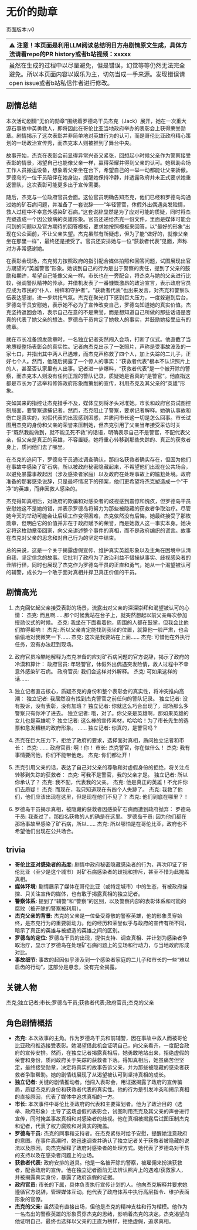 # 无价的勋章
页面版本:v0
 

| :warning: 注意！本页面是利用LLM阅读总结明日方舟剧情原文生成，具体方法请看repo的PR history或者b站视频：xxxxx           |
|:----------------------------|
| 虽然在生成的过程中以尽量避免，但是错误，幻觉等等仍然无法完全避免。所以本页面内容以娱乐为主，切勿当成一手来源。发现错误请open issue或者b站私信作者进行修改。|



## 剧情总结
本次活动剧情“无价的勋章”围绕着罗德岛干员杰克（Jack）展开，她在一次重大源石事故中英勇救人，即将因此在哥伦比亚当地政府举办的表彰会上获得荣誉勋章。剧情揭示了这次表彰并非简单地对英雄行为的认可，而是哥伦比亚政府精心策划的一场政治宣传秀，而杰克本人则被推到了舞台中央。

故事开始，杰克在表彰会前显得异常兴奋又紧张，回想起小时候父亲作为警察接受表彰的情景，渴望自己也能像父亲一样，赢得荣耀并得到父亲的认可。她帮助会场工作人员搬运设备，想象着父亲坐在台下，希望自己的一举一动都能让父亲骄傲。罗德岛的一位干员陪伴在她身边，提醒她保持冷静，并透露政府并未正式要求她重返警队，这次表彰可能更多出于宣传需要。

随后，杰克与一位政府官员会面。这位官员明确告知杰克，他们已经和罗德岛沟通过她的矿石病问题，并准备了一套说辞——“年轻警官，休假外出偶遇突发险情，救人过程中不幸意外感染矿石病。”这套说辞显然是为了应对可能的质疑，同时将杰克塑造成一个因公致病的英雄形象。官员还递给杰克一份文件，里面是媒体可能会问到的问题以及官方期待的回答模板，要求她按照模板来回答，以“最好的形象”出现在公众面前，不让父亲失望。杰克虽然有所疑虑，但为了能“做好的，就像父亲坐在那里一样”，最终还是接受了。官员还安排她与一位“获救者代表”见面，声称对方非常感谢她。

在表彰会现场，杰克努力按照政府的指引配合媒体拍照和回答问题，试图展现出官方期望的“英雄警官”形象。她谈到自己的行为是出于警察的责任，提到了父亲的鼓励和期许，希望自己能像父亲一样。市长也在一旁配合，将杰克与她的父亲进行比较，强调警队精神的传承，并借机发表了一番慷慨激昂的政治宣言，表示政府官员应成为市民的“仆人、榜样和守护者”。“获救者代表”也出来发言，对杰克和警察队伍表达感谢，进一步烘托气氛。杰克在聚光灯下感到巨大压力，一度躲避到后台，罗德岛干员安慰她，表示她不必为了宣传改变自己，罗德岛知道她的真实价值。杰克坚持返回会场，表示自己在意的不是荣誉，而是想知道自己所做的那些话语是否真的代表了她父亲的想法。罗德岛干员肯定了她救人的事实，并鼓励她接受应有的勋章。

就在市长准备颁发勋章时，一名独立记者突然闯入会场，打断了仪式。他直截了当地质疑整场表彰会的真实性。记者向杰克出示了一张照片，声称是受事故波及的一家七口，并指出其中两人已遇难，而杰克声称救了四个人，加上失踪的二儿子，正好七个人。然而，他随后揭露了一个惊人的事实：“获救者代表”根本不认识照片上的人，甚至否认家里有人出事。记者进一步爆料，“获救者代表”是一个被开除的警察，而杰克本人则没有任何正规的警队记录，质疑她是否真的“是警官”。他直指这都是市长为了选举和修饰政府形象而策划的宣传，利用杰克及其父亲的“英雄”形象。

突如其来的指控让杰克措手不及，媒体立刻将矛头对准她。市长和政府官员试图控制局面，要警察逮捕记者。然而，杰克阻止了警察，要求记者解释。她确认事故和伤亡是真实的，对假代表的出现感到困惑，并质问市长这一切是怎么回事。市长试图用杰克的身份和父亲的荣誉来压制她，但杰克引用了父亲当年接受采访时关于“既然我能做到，就不能见死不救”的话语，明确表示自己不是警官，不配代表父亲，但父亲是真正的英雄，不容置疑。她将重心转移到那些失踪的、真正的获救者身上，质问他们去了哪里。

在杰克的追问下，罗德岛干员通过调查确认，那四名获救者确实存在，但因为他们在事故中感染了矿石病，所以被政府秘密隐藏起来，不希望他们出现在公共场合，以避免暴露事故起因（涉及感染者家庭）以及政府在处理事故上的尴尬处境。政府准备的那套感染说辞，只是最坏情况下的预案，他们更希望将杰克塑造成一个“干净”的英雄，而非因救人感染的。

杰克得知真相后，对政府的欺骗和对感染者的歧视感到震惊和愧疚，但罗德岛干员安慰她这不是她的错，并表示罗德岛将努力为那些被隐藏的获救者争取治疗。尽管她今天的举动可能会让后续工作变得困难，杰克依然没有后悔。她最终接受了那枚勋章，但明白它的价值并非在于政府赋予的荣誉，而是她救人这一事实本身。她决定将这枚勋章带回家，向父亲讲述整个事件的真相，而不是政府编织的谎言。故事在杰克对父亲的思念和对自己行为的坚定中结束。

总的来说，这是一个关于揭露虚假宣传、维护真实英雄形象以及主角在困境中认清自我、坚定信念的故事。它批判了政府为了政治利益不惜操纵事实、歧视感染者的丑陋行径，同时也展现了杰克作为罗德岛干员的正直和勇气，她从一个渴望被认可的辅警，成长为一个敢于面对真相并捍卫真正价值的干员。
## 剧情高光
1.  杰克回忆起父亲接受表彰的场景，流露出对父亲的深深崇拜和渴望被认可的心情：
    杰克: 而且啊......那个时候我站在台子上，就突然想起以前父亲每次参加授勋仪式的时候。
    杰克: 我坐在下面看着他，周围的人都在鼓掌，但我会比他们拍得都响！
    杰克: 所以父亲肯定能找到我坐的位置，就算他一脸严肃，也会偷偷地对我微笑一下......
    杰克: 这次是我要站在上面......
    杰克: 可惜他在外执行任务，没有办法赶到现场。

2.  政府官员冷酷地解释为杰克准备的应对矿石病问题的官方说辞，揭示了政府的冷漠和算计：
    政府官员: 年轻警官，休假外出偶遇突发险情，救人过程中不幸意外感染矿石病。
    政府官员: 我们会这样对外解释。
    杰克: 可如果这样的话......

3.  独立记者直击核心，质疑杰克的身份和整个表彰会的真实性，将冲突推向高潮：
    独立记者: 我居然没有找到杰克警官之前任何的警队记录。
    独立记者: 没有投诉，没有表彰，没有加班？
    独立记者: 你就这么巧合出现了，现场那么多警察只有你冲了进去。
    独立记者: 哦，对了。你父亲是英雄啊，那如果英雄的女儿也是英雄呢？
    独立记者: 这么棒的宣传素材，哈哈哈！为了市长先生的选票和愈发糟糕的政府形象。
    ......
    独立记者: 你真的，是警官吗？

4.  杰克在巨大压力下，拒绝了政府的要求，选择面对真相，质问独立记者和市长：
    杰克: ......
    政府官员: 啊！你！
    市长: 杰克警官，你在做什么！
    杰克: 我有事情要问他，你们不能带他走。
    杰克: 你们都让开！

5.  杰克引用父亲的话，表达了自己对父亲的尊敬和对虚假身份的拒绝，将关注点转移到失踪的获救者：
    杰克: 可我不是警官，我的父亲才是。
    独立记者: 所以你承认了？
    杰克: 我不配，代表我的父亲。
    杰克: 他是真正的英雄！不允许你们去质疑！
    杰克: 而现在，我只知道现在有四个人失踪了。
    杰克: 我救了他们，他们应该出现在这里，但是现在他们不见了？
    杰克: 他们到底在哪里？！

6.  罗德岛干员揭示真相，被隐藏的获救者因感染矿石病而遭到政府抛弃：
    罗德岛干员: 我查过了，那四名获救的人的确是在这里。
    罗德岛干员: 因为他们都在那场事故里感染了矿石病，所以......
    杰克: 所以哪怕是在哥伦比亚，政府也不希望他们出现在公共场合。
## trivia
*   **哥伦比亚对感染者的态度:** 剧情中政府秘密隐藏感染者的行为，再次印证了哥伦比亚（至少是这个城市）对矿石病感染者的歧视和排斥，甚至不惜为此掩盖真相。
*   **媒体环境:** 剧情展示了媒体在哥伦比亚（或特定城市）中的生态，有被政府操控、只关注宣传的媒体，也有敢于揭露真相的独立记者。
*   **警察体系:** 提到了“辅警”和“警察”的区别，以及警察内部的表彰体系和可能的腐败（被开除的警察被利用）。
*   **杰克父亲的背景:** 杰克的父亲是一位备受尊敬的警察英雄，他的形象贯穿始终，是杰克行为的重要驱动力。他的经历和荣誉似乎与政府的宣传有所不同，暗示了真正的英雄与被塑造的英雄之间的区别。
*   **罗德岛的定位:** 罗德岛干员的出现，提供支持、调查真相、并计划为感染者争取治疗，显示了罗德岛在处理矿石病问题上的立场和行动力，与当地政府形成对比。
*   **事故细节:** 事故的起因似乎涉及到一个感染者家庭的二儿子和市长的一些“难以启齿的行动”，这部分是悬念，没有完全揭露。
## 关键人物
杰克;独立记者;市长;罗德岛干员;获救者代表;政府官员;杰克的父亲
## 角色剧情概括
-   **杰克:** 本次故事的主角。作为罗德岛干员和前辅警，因在事故中救人而被哥伦比亚政府推选接受表彰。她渴望借此机会证明自己，向父亲看齐，一度配合政府的宣传安排。然而，在独立记者揭露真相后，她勇敢地站出来，拒绝虚假的荣誉和身份，质问政府关于失踪的获救者下落。得知真相后，她虽痛苦但坚定，最终接受勋章，决定将真实的故事告诉父亲，并为那些被隐藏的感染者获救者争取帮助。她的剧情线展现了从渴望被认可到坚持真相的成长。
-   **独立记者:** 关键的剧情推动者。他闯入表彰会，用证据揭露了政府的宣传骗局，质疑杰克的身份和获救者代表的真实性。他的行为是引发冲突和揭示真相的直接原因，代表了媒体中追求真相的一方。
-   **市长:** 本次事件中哥伦比亚政府的代表和主要策划者。他为了政治目的（选举、政府形象）主导了这场虚假的表彰会，试图利用杰克及其父亲的声誉进行宣传，同时掩盖事故真相和对感染者的歧视。他在真相被揭露后试图压制杰克和记者，代表了权力腐败和对真实的掩盖。
-   **罗德岛干员:** 杰克的同事和支持者。在杰克紧张时给予安慰，提醒她注意政府的意图。在事件高潮时，她迅速调查并确认了独立记者关于获救者被隐藏的说法以及原因，向杰克解释了政府对感染者的处理方式。她代表了罗德岛对干员的支持以及在感染者问题上的立场。
-   **获救者代表:** 政府安排的道具。他是一名被开除的警察，被雇佣来扮演获救者，配合政府的宣传。他在独立记者面前无法辨认照片上的遇难/获救家人，并被揭露真实身份，暴露了政府造假的证据。
-   **政府官员:** 市长的下属，具体负责执行宣传计划的人。他向杰克解释并要求她遵循官方说辞，管理媒体互动。他代表了政府体系中执行高层指令、维护表面形象的官僚。
-   **杰克的父亲:** 虽然没有直接出场，但他是杰克的精神支柱和行为楷模。他作为一名杰出的警察英雄的形象贯穿杰克的思绪，影响着杰克的决定。杰克渴望向他证明自己，最终也选择以父亲的正直为榜样，拒绝虚假，追求真相。
